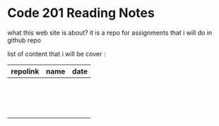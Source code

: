 # Code 201 Reading Notes
what this web site is about?
it is a repo for assignments that i will do in github repo 

list of content that i will be cover :

| repolink |      name     |  date |
|----------|:-------------:|------:|
|          |               |       |
|          |               |       |
|          |               |       |
|          |               |       |
|          |               |       |
|          |               |       |
|          |               |       |
|          |               |       |
|          |               |       |
|          |               |       |
|          |               |       |
|          |               |       |
|          |               |       |
|          |               |       |
|          |               |       |
